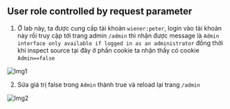 ## User role controlled by request parameter

1. Ở lab này, ta được cung cấp tài khoản ``wiener:peter``, login vào tài khoản này rồi truy cập tới trang admin ``/admin`` thì nhận được message là ``Admin interface only available if logged in as an administrator`` đồng thời khi inspect source tại đây ở phần cookie ta nhận thấy có  cookie ``Admin==false``

![Img1](\assets/../img/cookie.png)

2. Sửa giá trị false trong ``Admin`` thành true và reload lại trang ``/admin``

![Img2](\assets/../img/done.png)
